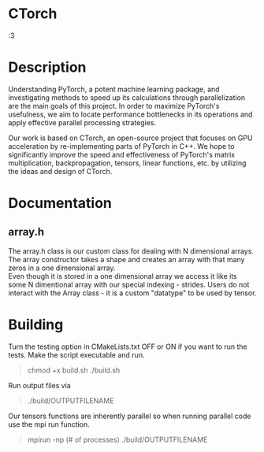 # CTorch
:3

# Description
Understanding PyTorch, a potent machine learning package, and investigating methods to speed up its calculations through parallelization are the main goals of this project. In order to maximize PyTorch's usefulness, we aim to locate performance bottlenecks in its operations and apply effective parallel processing strategies.

Our work is based on CTorch, an open-source project that focuses on GPU acceleration by re-implementing parts of PyTorch in C++. We hope to significantly improve the speed and effectiveness of PyTorch's matrix multiplication, backpropagation, tensors, linear functions, etc. by utilizing the ideas and design of CTorch.

# Documentation

## array.h
The array.h class is our custom class for dealing with N dimensional arrays.\
The array constructor takes a shape and creates an array with that many zeros in a one dimensional array.\
Even though it is stored in a one dimensional array we access it like its some N dimentional array with our special indexing - strides. Users do not interact with the Array class - it is a custom "datatype" to be used by tensor.


# Building
Turn the testing option in CMakeLists.txt OFF or ON if you want to run the tests. Make the script executable and run.
> chmod +x build.sh
> ./build.sh


Run output files via
>./build/OUTPUTFILENAME

Our tensors functions are inherently parallel so when running parallel code use the mpi run function.
>mpirun -np (# of processes) ./build/OUTPUTFILENAME
